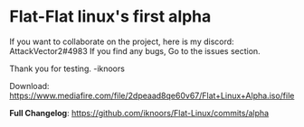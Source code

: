 # Flat-Flat linux's first alpha
If you want to collaborate on the project, here is my discord:
AttackVector2#4983
If you find any bugs, Go to the issues section.

Thank you for testing.
-iknoors

Download:
https://www.mediafire.com/file/2dpeaad8qe60v67/Flat+Linux+Alpha.iso/file

**Full Changelog**: https://github.com/iknoors/Flat-Linux/commits/alpha
